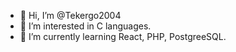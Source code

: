 - 👋 Hi, I’m @Tekergo2004
- 👀 I’m interested in C languages.
- 🌱 I’m currently learning React, PHP, PostgreeSQL.

<!---
Tekergo2004/Tekergo2004 is a ✨ special ✨ repository because its `README.md` (this file) appears on your GitHub profile.
You can click the Preview link to take a look at your changes.
--->
